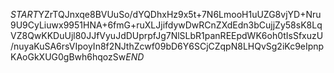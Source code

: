 $START$YZrTQJnxqe8BVUuSo/dYQDhxHz9x5t+7N6LmooH1uUZG8vjYD+Nru9U9CyLiuwx9951HNA+6fmG+ruXLJjifdywDwRCnZXdEdn3bCujjZy58sK8LqVZ8QwKKDuUjl80JJfVyuJdDUprpfJg7NlSLbR1panREEpdWK6oh0tIsSfxuzU/nuyaKuSA6rsVIpoyIn8f2NJthZcwf09bD6Y6SCjCZqpN8LHQvSg2iKc9eIpnpKAoGkXUG0gBwh6hqozSw$END$